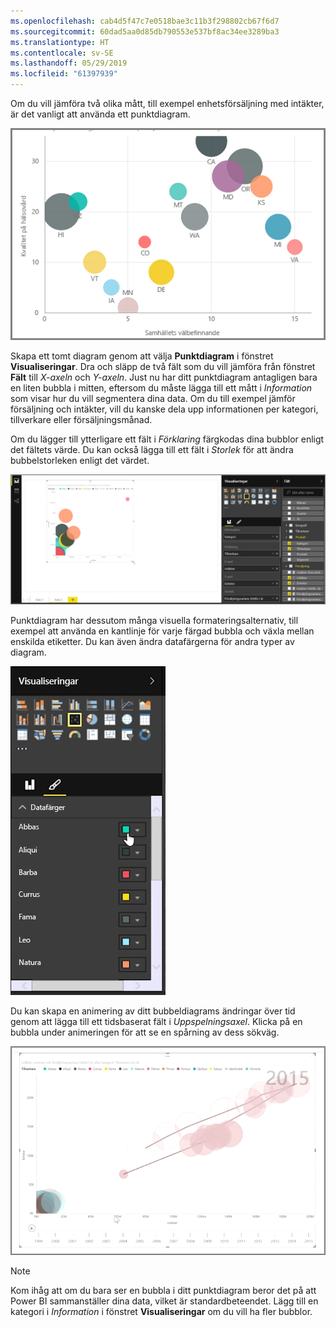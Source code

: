 ```yaml
---
ms.openlocfilehash: cab4d5f47c7e0518bae3c11b3f298802cb67f6d7
ms.sourcegitcommit: 60dad5aa0d85db790553e537bf8ac34ee3289ba3
ms.translationtype: HT
ms.contentlocale: sv-SE
ms.lasthandoff: 05/29/2019
ms.locfileid: "61397939"
---
```

Om du vill jämföra två olika mått, till exempel enhetsförsäljning med intäkter, är det vanligt att använda ett punktdiagram.

![](media/3-7-create-scatter-charts/3-7_1.png)

Skapa ett tomt diagram genom att välja **Punktdiagram** i fönstret **Visualiseringar**. Dra och släpp de två fält som du vill jämföra från fönstret **Fält** till *X-axeln* och *Y-axeln*. Just nu har ditt punktdiagram antagligen bara en liten bubbla i mitten, eftersom du måste lägga till ett mått i *Information* som visar hur du vill segmentera dina data. Om du till exempel jämför försäljning och intäkter, vill du kanske dela upp informationen per kategori, tillverkare eller försäljningsmånad.

Om du lägger till ytterligare ett fält i *Förklaring* färgkodas dina bubblor enligt det fältets värde. Du kan också lägga till ett fält i *Storlek* för att ändra bubbelstorleken enligt det värdet.

![](media/3-7-create-scatter-charts/3-7_2.png)

Punktdiagram har dessutom många visuella formateringsalternativ, till exempel att använda en kantlinje för varje färgad bubbla och växla mellan enskilda etiketter. Du kan även ändra datafärgerna för andra typer av diagram.

![](media/3-7-create-scatter-charts/3-7_3.png)

Du kan skapa en animering av ditt bubbeldiagrams ändringar över tid genom att lägga till ett tidsbaserat fält i *Uppspelningsaxel*. Klicka på en bubbla under animeringen för att se en spårning av dess sökväg.

![](media/3-7-create-scatter-charts/3-7_4.png)

>[!NOTE]
>Kom ihåg att om du bara ser en bubbla i ditt punktdiagram beror det på att Power BI sammanställer dina data, vilket är standardbeteendet. Lägg till en kategori i *Information* i fönstret **Visualiseringar** om du vill ha fler bubblor.
> 
> 

